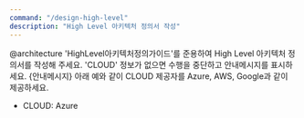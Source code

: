 ```yaml
---
command: "/design-high-level"
description: "High Level 아키텍처 정의서 작성"
---
```


@architecture
'HighLevel아키텍처정의가이드'를 준용하여 High Level 아키텍처 정의서를 작성해 주세요.
'CLOUD' 정보가 없으면 수행을 중단하고 안내메시지를 표시하세요.
{안내메시지}
아래 예와 같이 CLOUD 제공자를 Azure, AWS, Google과 같이 제공하세요.
- CLOUD: Azure